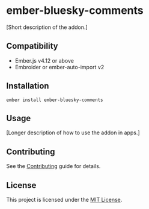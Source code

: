 # ember-bluesky-comments

[Short description of the addon.]

## Compatibility

- Ember.js v4.12 or above
- Embroider or ember-auto-import v2

## Installation

```
ember install ember-bluesky-comments
```

## Usage

[Longer description of how to use the addon in apps.]

## Contributing

See the [Contributing](CONTRIBUTING.md) guide for details.

## License

This project is licensed under the [MIT License](LICENSE.md).

